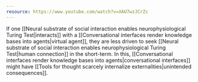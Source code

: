 ```yaml
---
resource: https://www.youtube.com/watch?v=XAU7wzJCrZc
---
```


If one [[Neural substrate of social interaction enables neurophysiological Turing Test|interacts]] with a [[Conversational interfaces render knowledge bases into agents|virtual agent]], they are less driven to seek [[Neural substrate of social interaction enables neurophysiological Turing Test|human connection]] in the short-term. In this, [[Conversational interfaces render knowledge bases into agents|conversational interfaces]] might have [[Tools for thought scarcely internalize externalities|unintended consequences]].